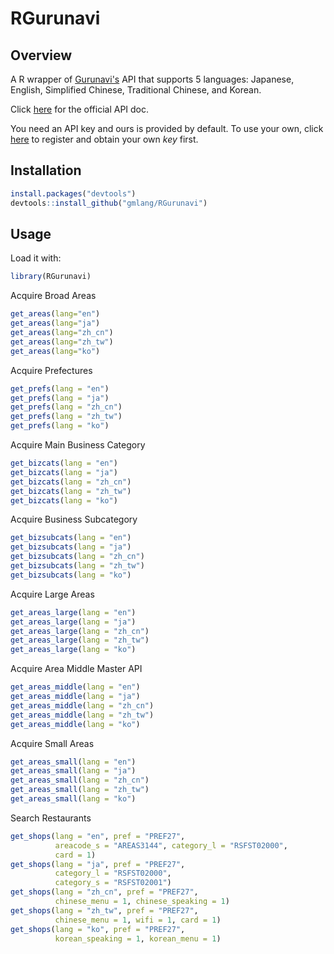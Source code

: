 RGurunavi
=========

Overview
--------

A R wrapper of [Gurunavi's](https://www.gnavi.co.jp) API that supports 5 languages: Japanese, English, Simplified Chinese, Traditional Chinese, and Korean.

Click [here](http://api.gnavi.co.jp/api/index_e.html) for the official API doc.

You need an API key and ours is provided by default. To use your own, click [here](https://ssl.gnavi.co.jp/api/regist/?p=input) to register and obtain your own *key* first.

Installation
------------

``` r
install.packages("devtools")
devtools::install_github("gmlang/RGurunavi")
```

Usage
-----

Load it with:

``` r
library(RGurunavi)
```

Acquire Broad Areas 
``` r
get_areas(lang="en")
get_areas(lang="ja")
get_areas(lang="zh_cn")
get_areas(lang="zh_tw")
get_areas(lang="ko")
```

Acquire Prefectures
``` r
get_prefs(lang = "en")
get_prefs(lang = "ja")
get_prefs(lang = "zh_cn")
get_prefs(lang = "zh_tw")
get_prefs(lang = "ko")
``` 

Acquire Main Business Category 
``` r
get_bizcats(lang = "en")
get_bizcats(lang = "ja")
get_bizcats(lang = "zh_cn")
get_bizcats(lang = "zh_tw")
get_bizcats(lang = "ko")
```

Acquire Business Subcategory
``` r
get_bizsubcats(lang = "en")
get_bizsubcats(lang = "ja")
get_bizsubcats(lang = "zh_cn")
get_bizsubcats(lang = "zh_tw")
get_bizsubcats(lang = "ko")
```

Acquire Large Areas 
``` r
get_areas_large(lang = "en")
get_areas_large(lang = "ja")
get_areas_large(lang = "zh_cn")
get_areas_large(lang = "zh_tw")
get_areas_large(lang = "ko")
```

Acquire Area Middle Master API
``` r
get_areas_middle(lang = "en")
get_areas_middle(lang = "ja")
get_areas_middle(lang = "zh_cn")
get_areas_middle(lang = "zh_tw")
get_areas_middle(lang = "ko")
```

Acquire Small Areas
``` r 
get_areas_small(lang = "en")
get_areas_small(lang = "ja")
get_areas_small(lang = "zh_cn")
get_areas_small(lang = "zh_tw")
get_areas_small(lang = "ko")
```

Search Restaurants
``` r 
get_shops(lang = "en", pref = "PREF27", 
		  areacode_s = "AREAS3144", category_l = "RSFST02000",
		  card = 1)
get_shops(lang = "ja", pref = "PREF27",
          category_l = "RSFST02000", 
          category_s = "RSFST02001")
get_shops(lang = "zh_cn", pref = "PREF27",
          chinese_menu = 1, chinese_speaking = 1)
get_shops(lang = "zh_tw", pref = "PREF27",
          chinese_menu = 1, wifi = 1, card = 1)
get_shops(lang = "ko", pref = "PREF27", 
		  korean_speaking = 1, korean_menu = 1)
```
